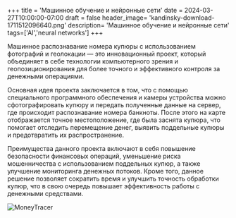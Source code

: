 +++
title = 'Машинное обучение и нейронные сети'
date = 2024-03-27T10:00:00-07:00
draft = false
header_image= 'kandinsky-download-1711512096640.png'
description= 'Машинное обучение и нейронные сети'
tags=['AI','neural networks']
+++

Машинное распознавание номера купюры с использованием фотографий и геолокации — это инновационный проект, который объединяет в себе технологии компьютерного зрения и геопозиционирования для более точного и эффективного контроля за денежными операциями.

Основная идея проекта заключается в том, что с помощью специального программного обеспечения и камеры устройства можно сфотографировать купюру и передать полученные данные на сервер, где происходит распознавание номера банкноты. После этого на карте отображается точное местоположение, где была заснята купюра, что помогает отследить перемещение денег, выявить поддельные купюры и предотвратить их распространение.

Преимущества данного проекта включают в себя повышение безопасности финансовых операций, уменьшение риска мошенничества с использованием поддельных купюр, а также улучшение мониторинга денежных потоков. Кроме того, данное решение позволяет сократить время и улучшить точность обработки купюр, что в свою очередь повышает эффективность работы с денежными средствами.

![MoneyTracer](example.png)